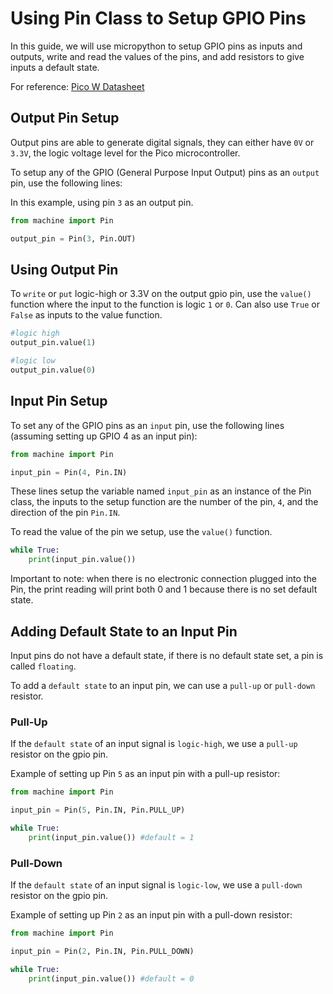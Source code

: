 # Using Pin Class to Setup GPIO Pins

In this guide, we will use micropython to setup GPIO pins as inputs and outputs, write and read the values of the pins, and add resistors to give inputs a default state. 

For reference: [Pico W Datasheet](https://datasheets.raspberrypi.com/picow/pico-w-datasheet.pdf)

## Output Pin Setup

Output pins are able to generate digital signals, they can either have `0V` or `3.3V`, the logic voltage level for the Pico microcontroller. 

To setup any of the GPIO (General Purpose Input Output) pins as an `output` pin, use the following lines: 

In this example, using pin `3` as an output pin. 

```python
from machine import Pin

output_pin = Pin(3, Pin.OUT)
```

## Using Output Pin
To `write` or `put` logic-high or 3.3V on the output gpio pin, use the `value()` function where the input to the function is logic `1` or `0`. Can also use `True` or `False` as inputs to the value function. 

```python
#logic high
output_pin.value(1)

#logic low
output_pin.value(0)
```

## Input Pin Setup

To set any of the GPIO pins as an `input` pin, use the following lines (assuming setting up GPIO 4 as an input pin):

```python
from machine import Pin

input_pin = Pin(4, Pin.IN)
```
These lines setup the variable named `input_pin` as an instance of the Pin class, the inputs to the setup function are the number of the pin, `4`, and the direction of the pin `Pin.IN`. 

To read the value of the pin we setup, use the `value()` function. 

```python
while True:
    print(input_pin.value())
```

Important to note: when there is no electronic connection plugged into the Pin, the print reading will print both 0 and 1 because there is no set default state. 

## Adding Default State to an Input Pin
Input pins do not have a default state, if there is no default state set, a pin is called `floating`. 

To add a `default state` to an input pin, we can use a `pull-up` or `pull-down` resistor. 

### Pull-Up

If the `default state` of an input signal is `logic-high`, we use a `pull-up` resistor on the gpio pin. 

Example of setting up Pin `5` as an input pin with a pull-up resistor:

```python
from machine import Pin

input_pin = Pin(5, Pin.IN, Pin.PULL_UP)

while True:
    print(input_pin.value()) #default = 1
```
### Pull-Down

If the `default state` of an input signal is `logic-low`, we use a `pull-down` resistor on the gpio pin. 

Example of setting up Pin `2` as an input pin with a pull-down resistor:

```python
from machine import Pin

input_pin = Pin(2, Pin.IN, Pin.PULL_DOWN)

while True:
    print(input_pin.value()) #default = 0
```



